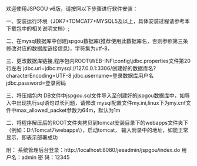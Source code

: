 欢迎使用JSPGOU v6版，请按照以下步骤进行软件安装：

一、安装运行环境（JDK7+TOMCAT7+MYSQL5及以上，具体安装过程请参考本下载包中的相关说明文档）;

二、在mysql数据库中创建jspgou数据库(推荐使用此数据库名，否则参照第三条修改对应的数据库链接信息)，字符集为utf-8，

三、更改数据库链接,程序包内ROOT\WEB-INF\config\jdbc.properties文件第20行左右
	jdbc.url=jdbc:mysql://127.0.0.1:3306/创建好的数据库名?characterEncoding=UTF-8
	jdbc.username=登录数据库用户名
	jdbc.password=登录密码

三、将压缩包内 DB文件中jspgou.sql文件导入至创建好的jspgou数据库中，如导入中出现执行sql语句过长问题，请修改
    mysql配置文件my.ini,linux下为my.cnf文件中max_allowed_packet参数为64m，默认为1m

二、将程序解压后的ROOT文件夹拷贝到tomcat安装目录下的webapps文件夹下（例如：D:\Tomcat7\webapps\），启动tomcat，
	输入附录中的地址，如能正常显示，即表示部署成功


附：
	系统管理后台登录：http://localhost:8080/jeeadmin/jspgou/index.do
	用户名：admin
	密  码：12345
